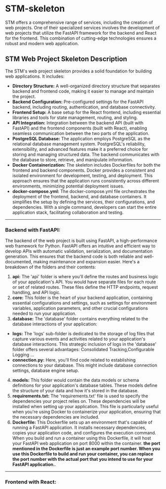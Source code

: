 # STM-skeleton
STM offers a comprehensive range of services, including the creation of web projects. One of their specialized services involves the development of web projects that utilize the FastAPI framework for the backend and React for the frontend. This combination of cutting-edge technologies ensures a robust and modern web application.

## STM Web Project Skeleton Description
The STM's web project skeleton provides a solid foundation for building web applications. It includes:
* **Directory Structure:** A well-organized directory structure that separates backend and frontend code, making it easier to manage and maintain the project.
* **Backend Configuration:** Pre-configured settings for the FastAPI backend, including routing, authentication, and database connectivity.
* **Frontend Setup:** A base setup for the React frontend, including essential libraries and tools for state management, routing, and styling.
* **API Integration:** Integration between the backend API (built with FastAPI) and the frontend components (built with React), enabling seamless communication between the two parts of the application.
* **PostgreSQL Database:** The application employs PostgreSQL as the relational database management system. PostgreSQL's reliability, extensibility, and advanced features make it a preferred choice for storing and managing structured data. The backend communicates with the database to store, retrieve, and manipulate information.
* **Docker Containerization:** The skeleton includes Dockerfiles for both the frontend and backend components. Docker provides a consistent and isolated environment for development, testing, and deployment. This approach ensures that the application runs consistently across different environments, minimizing potential deployment issues.
* **docker-compose.yml:** The docker-compose.yml file orchestrates the deployment of the frontend, backend, and database containers. It simplifies the setup by defining the services, their configurations, and dependencies. With a single command, developers can start the entire application stack, facilitating collaboration and testing.
***
### Backend with FastAPI:
The backend of the web project is built using FastAPI, a high-performance web framework for Python. FastAPI offers an intuitive and efficient way to develop APIs with automatic validation, serialization, and documentation generation. This ensures that the backend code is both reliable and well-documented, making maintenance and expansion easier. Here's a breakdown of the folders and their contents:

1. **api:** The 'api' folder is where you'll define the routes and business logic of your application's API. You would have separate files for each route or set of related routes. These files define the HTTP endpoints, request handling, and API logic.
2. **core:** This folder is the heart of your backend application, containing essential configurations and settings, such as settings for environment variables, application parameters, and other crucial configurations needed to run your application.
3. **database:** The 'database' folder contains everything related to the database interactions of your application:
* **logs:** The 'logs' sub-folder is dedicated to the storage of log files that capture various events and activities related to your application's database interactions. This strategic inclusion of logs in the 'database' folder offers several advantages: Consolidated Tracking,Configurable Logging ...
* **connection.py:** Here, you'll find code related to establishing connections to your database. This might include database connection settings, database engine setup.
4. **models:** This folder would contain the data models or schema definitions for your application's database tables. These models define the structure of your data and how it's stored in the database.
5. **requirements.txt:** The 'requirements.txt' file is used to specify the dependencies your project relies on. These dependencies will be installed when setting up your application. This file is particularly useful when you're using Docker to containerize your application, ensuring that the necessary dependencies are included.
6. **Dockerfile:** This Dockerfile sets up an environment that's capable of running a FastAPI application. It installs necessary dependencies, copies your application code, and configures the execution command. When you build and run a container using this Dockerfile, it will host your FastAPI web application on port 8000 within the container. **the port mentioned in the Dockerfile is just an example port number. When you use this Dockerfile to build and run your container, you can replace the port number with the actual port that you intend to use for your FastAPI application.**.
***
### Frontend with React:



